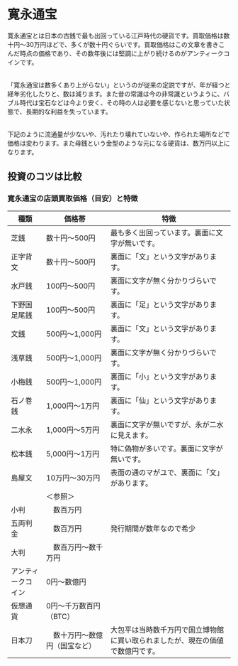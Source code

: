 # 寛永通宝
寛永通宝とは日本の古銭で最も出回っている江戸時代の硬貨です。買取価格は数十円～30万円ほどで、多くが数十円ぐらいです。買取価格はこの文章を書きこんだ時点の価格であり、その数年後には堅調に上がり続けるのがアンティークコインです。<br /><br />

「寛永通宝は数多くあり上がらない」というのが従来の定説ですが、年が経つと経年劣化したりと、数は減ります。また昔の常識は今の非常識というように、バブル時代は宝石などは今より安く、その時の人は必要を感じないと思っていた状態で、長期的な利益を失っています。<br /><br />

下記のように流通量が少ないや、汚れたり壊れていないや、作られた場所などで価格は変わります。また母銭という金型のような元になる硬貨は、数万円以上になります。

## 投資のコツは比較
### 寛永通宝の店頭買取価格（目安）と特徴
| 種類 | 価格帯 | 特徴 |
|---|---|---|
| 芝銭 | 数十円～500円 | 最も多く出回っています。裏面に文字が無いです。 |
| 正字背文 | 数十円～500円 | 裏面に「文」という文字があります。 |
| 水戸銭 | 100円～500円 | 裏面に文字が無く分かりづらいです。 |
| 下野国足尾銭 | 100円～500円 | 裏面に「足」という文字があります。 |
| 文銭 | 500円～1,000円 | 裏面に「文」という文字があります。 |
| 浅草銭 | 500円～1,000円 | 裏面に文字が無く分かりづらいです。 |
| 小梅銭 | 500円～1,000円 | 裏面に「小」という文字があります。 |
| 石ノ巻銭 | 1,000円～1万円 | 裏面に「仙」という文字があります。 |
| 二水永 | 1,000円～5万円 | 裏面に文字が無いですが、永が二水に見えます。 |
| 松本銭 | 5,000円～1万円 | 特に偽物が多いです。裏面に文字が無いです。 |
| 島屋文 | 10万円～30万円 | 表面の通のマがユで、裏面に「文」があります。 |
|  | ＜参照＞ |  |
| 小判 |　数百万円 | | 
| 五両判金 |　数百万円 | 発行期間が数年なので希少　| 
| 大判 |　数百万円～数千万円 | |
| アンティークコイン |  0円～数億円 |
| 仮想通貨 |  0円～千万数百円（BTC） |
| 日本刀 |　数十万円～数億円（国宝など） | 大包平は当時数千万円で国立博物館に買い取られましたが、現在の価値で数億円です。 |
